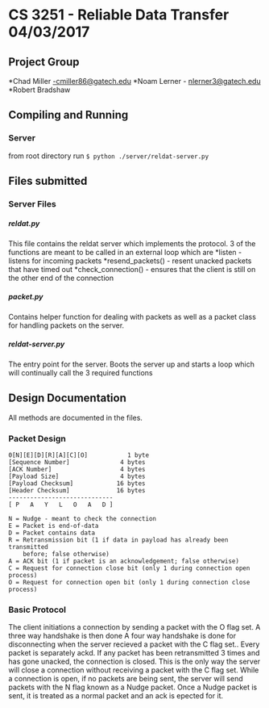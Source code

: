# CS 3251 - Reliable Data Transfer 04/03/2017
## Project Group
*Chad Miller -cmiller86@gatech.edu
*Noam Lerner - nlerner3@gatech.edu
*Robert Bradshaw

## Compiling and Running

### Server
from root directory run `$ python ./server/reldat-server.py `

## Files submitted

### Server Files
##### reldat.py
This file contains the reldat server which implements the protocol. 3 of the functions are meant to be called in
an external loop which are
 *listen - listens for incoming packets
 *resend_packets() - resent unacked packets that have timed out
 *check_connection() - ensures that the client is still on the other end of the connection

##### packet.py
Contains helper function for dealing with packets as well as a packet class for handling packets on the server.

##### reldat-server.py
The entry point for the server. Boots the server up and starts a loop which will continually call the 3 required functions

## Design Documentation

All methods are documented in the files.

### Packet Design
    0[N][E][D][R][A][C][O]           1 byte
    [Sequence Number]              4 bytes
    [ACK Number]                   4 bytes
    [Payload Size]                 4 bytes
    [Payload Checksum]            16 bytes
    [Header Checksum]             16 bytes
    -----------------------------
    [ P   A   Y   L   O   A   D ]

    N = Nudge - meant to check the connection
    E = Packet is end-of-data
    D = Packet contains data
    R = Retransmission bit (1 if data in payload has already been transmitted
        before; false otherwise)
    A = ACK bit (1 if packet is an acknowledgement; false otherwise)
    C = Request for connection close bit (only 1 during connection open process)
    O = Request for connection open bit (only 1 during connection close process)

### Basic Protocol
The client initiations a connection by sending a packet with the O flag set. A three way handshake is then done
A four way handshake is done for disconnecting when the server recieved a packet with the C flag set..
Every packet is separately ackd. If any packet has been retransmitted 3 times and has gone unacked, the connection
is closed. This is the only way the server will close a connection without receiving a packet with the C flag set.
While a connection is open, if no packets are being sent, the server will send packets with the N flag known as a
Nudge packet. Once a Nudge packet is sent, it is treated as a normal packet and an ack is epected for it.

